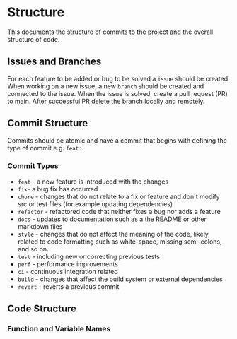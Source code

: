 # Structure
This documents the structure of commits to the project and the overall structure of code.

## Issues and Branches
For each feature to be added or bug to be solved a `issue` should be created. When working on a new issue, a new `branch` should be created and connected to the issue. When the issue is solved, create a pull request (PR) to main. After successful PR delete the branch locally and remotely.

## Commit Structure
Commits should be atomic and have a commit that begins with defining the type of commit e.g. `feat:`.

### Commit Types
* `feat` - a new feature is introduced with the changes
* `fix`- a bug fix has occurred
* `chore` - changes that do not relate to a fix or feature and don't modify src or test files (for example updating dependencies)
* `refactor` - refactored code that neither fixes a bug nor adds a feature
* `docs` - updates to documentation such as a the README or other markdown files
* `style` - changes that do not affect the meaning of the code, likely related to code formatting such as white-space, missing semi-colons, and so on.
* `test` - including new or correcting previous tests
* `perf` - performance improvements
* `ci` - continuous integration related
* `build` - changes that affect the build system or external dependencies
* `revert` - reverts a previous commit

## Code Structure

### Function and Variable Names
